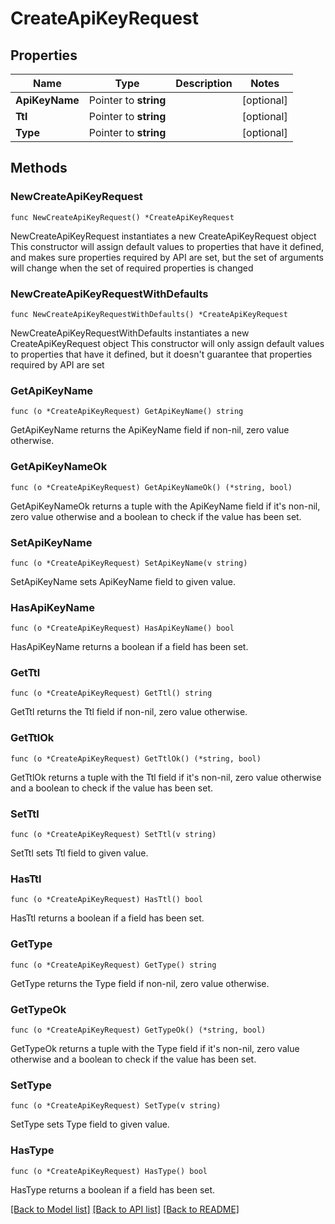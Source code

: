 # CreateApiKeyRequest

## Properties

Name | Type | Description | Notes
------------ | ------------- | ------------- | -------------
**ApiKeyName** | Pointer to **string** |  | [optional] 
**Ttl** | Pointer to **string** |  | [optional] 
**Type** | Pointer to **string** |  | [optional] 

## Methods

### NewCreateApiKeyRequest

`func NewCreateApiKeyRequest() *CreateApiKeyRequest`

NewCreateApiKeyRequest instantiates a new CreateApiKeyRequest object
This constructor will assign default values to properties that have it defined,
and makes sure properties required by API are set, but the set of arguments
will change when the set of required properties is changed

### NewCreateApiKeyRequestWithDefaults

`func NewCreateApiKeyRequestWithDefaults() *CreateApiKeyRequest`

NewCreateApiKeyRequestWithDefaults instantiates a new CreateApiKeyRequest object
This constructor will only assign default values to properties that have it defined,
but it doesn't guarantee that properties required by API are set

### GetApiKeyName

`func (o *CreateApiKeyRequest) GetApiKeyName() string`

GetApiKeyName returns the ApiKeyName field if non-nil, zero value otherwise.

### GetApiKeyNameOk

`func (o *CreateApiKeyRequest) GetApiKeyNameOk() (*string, bool)`

GetApiKeyNameOk returns a tuple with the ApiKeyName field if it's non-nil, zero value otherwise
and a boolean to check if the value has been set.

### SetApiKeyName

`func (o *CreateApiKeyRequest) SetApiKeyName(v string)`

SetApiKeyName sets ApiKeyName field to given value.

### HasApiKeyName

`func (o *CreateApiKeyRequest) HasApiKeyName() bool`

HasApiKeyName returns a boolean if a field has been set.

### GetTtl

`func (o *CreateApiKeyRequest) GetTtl() string`

GetTtl returns the Ttl field if non-nil, zero value otherwise.

### GetTtlOk

`func (o *CreateApiKeyRequest) GetTtlOk() (*string, bool)`

GetTtlOk returns a tuple with the Ttl field if it's non-nil, zero value otherwise
and a boolean to check if the value has been set.

### SetTtl

`func (o *CreateApiKeyRequest) SetTtl(v string)`

SetTtl sets Ttl field to given value.

### HasTtl

`func (o *CreateApiKeyRequest) HasTtl() bool`

HasTtl returns a boolean if a field has been set.

### GetType

`func (o *CreateApiKeyRequest) GetType() string`

GetType returns the Type field if non-nil, zero value otherwise.

### GetTypeOk

`func (o *CreateApiKeyRequest) GetTypeOk() (*string, bool)`

GetTypeOk returns a tuple with the Type field if it's non-nil, zero value otherwise
and a boolean to check if the value has been set.

### SetType

`func (o *CreateApiKeyRequest) SetType(v string)`

SetType sets Type field to given value.

### HasType

`func (o *CreateApiKeyRequest) HasType() bool`

HasType returns a boolean if a field has been set.


[[Back to Model list]](../README.md#documentation-for-models) [[Back to API list]](../README.md#documentation-for-api-endpoints) [[Back to README]](../README.md)


